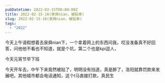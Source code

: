 ```yaml
---
pubDatetime: 2022-02-15T00:00:00Z
title: 2022-02-15-16(泉舜nian，被贴单)
slug: 2022-02-15-16(泉舜nian，被贴单)
tags:
  - "2022"
---
```


今天上午请假想着去泉舜nian下，一个拿着网上的东西问我，哎没准备真不好回答，问他他不看也不知道，就是个坑，第二个也是kpi逗人，

今天元宵节早下班

今天开车去，中午下来竟然被贴了，明明没有挡道，真是醉了，洛阳就靠罚款来发展吧，其他城市都会电话通知，这个t马直接打款，真民生

